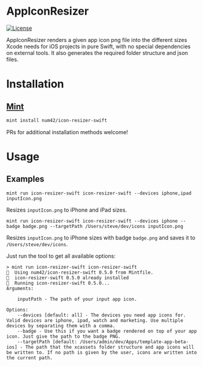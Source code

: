 # AppIconResizer
[![License](https://img.shields.io/badge/License-Apache%202.0-blue.svg)](https://opensource.org/licenses/Apache-2.0)

AppIconResizer renders a given app icon png file into the different sizes Xcode needs for iOS projects in pure Swift, with no special dependencies on external tools. It also generates the required folder structure and json files. 

# Installation

## [Mint](https://github.com/yonaskolb/mint)

```sh
mint install num42/icon-resizer-swift
```

PRs for additional installation methods welcome!

# Usage
## Examples
```shell
mint run icon-resizer-swift icon-resizer-swift --devices iphone,ipad inputIcon.png
```

Resizes `inputIcon.png` to iPhone and iPad sizes.

```shell
mint run icon-resizer-swift icon-resizer-swift --devices iphone --badge badge.png --targetPath /Users/steve/dev/icons inputIcon.png
```

Resizes `inputIcon.png` to iPhone sizes with badge `badge.png` and saves it to `/Users/steve/dev/icons`.


Just run the tool to get all available options:

```shell
> mint run icon-resizer-swift icon-resizer-swift
🌱  Using num42/icon-resizer-swift 0.5.0 from Mintfile.
🌱  icon-resizer-swift 0.5.0 already installed
🌱  Running icon-resizer-swift 0.5.0...
Arguments:

    inputPath - The path of your input app icon.

Options:
    --devices [default: all] - The devices you need app icons for. Valid devices are iphone, ipad, watch and marketing. Use multiple devices by separating them with a comma.
    --badge - Use this if you want a badge rendered on top of your app icon. Just give the path to the badge PNG.
    --targetPath [default: /Users/admin/dev/Apps/template-app-beta-ios] - The path that the xcassets folder structure and app icons will be written to. If no path is given by the user, icons are written into the current path.
```
